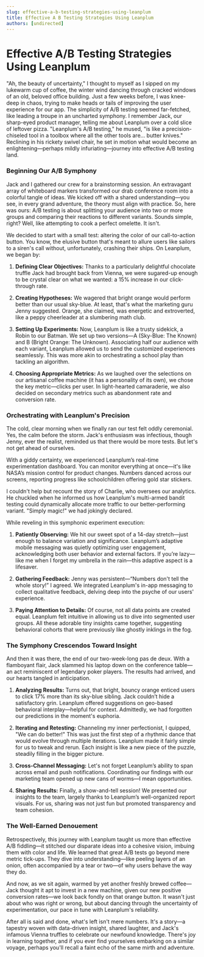 ```yaml
---
slug: effective-a-b-testing-strategies-using-leanplum
title: Effective A B Testing Strategies Using Leanplum
authors: [undirected]
---
```



# Effective A/B Testing Strategies Using Leanplum

"Ah, the beauty of uncertainty," I thought to myself as I sipped on my lukewarm cup of coffee, the winter wind dancing through cracked windows of an old, beloved office building. Just a few weeks before, I was knee-deep in chaos, trying to make heads or tails of improving the user experience for our app. The simplicity of A/B testing seemed far-fetched, like leading a troupe in an uncharted symphony. I remember Jack, our sharp-eyed product manager, telling me about Leanplum over a cold slice of leftover pizza. "Leanplum's A/B testing," he mused, "is like a precision-chiseled tool in a toolbox where all the other tools are... butter knives." Reclining in his rickety swivel chair, he set in motion what would become an enlightening—perhaps mildly infuriating—journey into effective A/B testing land.

### Beginning Our A/B Symphony

Jack and I gathered our crew for a brainstorming session. An extravagant array of whiteboard markers transformed our drab conference room into a colorful tangle of ideas. We kicked off with a shared understanding—you see, in every grand adventure, the theory must align with practice. So, here was ours: A/B testing is about splitting your audience into two or more groups and comparing their reactions to different variants. Sounds simple, right? Well, like attempting to cook a perfect omelette. It isn't.

We decided to start with a small test: altering the color of our call-to-action button. You know, the elusive button that's meant to allure users like sailors to a siren's call without, unfortunately, crashing their ships. On Leanplum, we began by:

1. **Defining Clear Objectives:** Thanks to a particularly delightful chocolate truffle Jack had brought back from Vienna, we were sugared-up enough to be crystal clear on what we wanted: a 15% increase in our click-through rate.
   
2. **Creating Hypotheses:** We wagered that bright orange would perform better than our usual sky-blue. At least, that's what the marketing guru Jenny suggested. Orange, she claimed, was energetic and extroverted, like a peppy cheerleader at a slumbering math club.

3. **Setting Up Experiments:** Now, Leanplum is like a trusty sidekick, a Robin to our Batman. We set up two versions—A (Sky-Blue: The Known) and B (Bright Orange: The Unknown). Associating half our audience with each variant, Leanplum allowed us to send the customized experiences seamlessly. This was more akin to orchestrating a school play than tackling an algorithm.

4. **Choosing Appropriate Metrics:** As we laughed over the selections on our artisanal coffee machine (it has a personality of its own), we chose the key metric—clicks per user. In light-hearted camaraderie, we also decided on secondary metrics such as abandonment rate and conversion rate.

### Orchestrating with Leanplum's Precision

The cold, clear morning when we finally ran our test felt oddly ceremonial. Yes, the calm before the storm. Jack's enthusiasm was infectious, though Jenny, ever the realist, reminded us that there would be more tests. But let's not get ahead of ourselves.

With a giddy certainty, we experienced Leanplum’s real-time experimentation dashboard. You can monitor everything at once—it's like NASA’s mission control for product changes. Numbers danced across our screens, reporting progress like schoolchildren offering gold star stickers.

I couldn't help but recount the story of Charlie, who oversees our analytics. He chuckled when he informed us how Leanplum's multi-armed bandit testing could dynamically allocate more traffic to our better-performing variant. "Simply magic!" we had jokingly declared.

While reveling in this symphonic experiment execution:

1. **Patiently Observing:** We hit our sweet spot of a 14-day stretch—just enough to balance variation and significance. Leanplum’s adaptive mobile messaging was quietly optimizing user engagement, acknowledging both user behavior and external factors. If you’re lazy—like me when I forget my umbrella in the rain—this adaptive aspect is a lifesaver.

2. **Gathering Feedback:** Jenny was persistent—“Numbers don't tell the whole story!” I agreed. We integrated Leanplum's in-app messaging to collect qualitative feedback, delving deep into the psyche of our users' experience.

3. **Paying Attention to Details:** Of course, not all data points are created equal. Leanplum felt intuitive in allowing us to dive into segmented user groups. All these adorable tiny insights came together, suggesting behavioral cohorts that were previously like ghostly inklings in the fog.

### The Symphony Crescendos Toward Insight

And then it was there, the end of our two-week-long pas de deux. With a flamboyant flair, Jack slammed his laptop down on the conference table—an act reminiscent of legendary poker players. The results had arrived, and our hearts tangled in anticipation.

1. **Analyzing Results:** Turns out, that bright, bouncy orange enticed users to click 17% more than its sky-blue sibling. Jack couldn’t hide a satisfactory grin. Leanplum offered suggestions on geo-based behavioral interplay—helpful for context. Admittedly, we had forgotten our predictions in the moment's euphoria.

2. **Iterating and Retesting:** Channeling my inner perfectionist, I quipped, "We can do better!" This was just the first step of a rhythmic dance that would evolve through multiple iterations. Leanplum made it fairly simple for us to tweak and rerun. Each insight is like a new piece of the puzzle, steadily filling in the bigger picture.

3. **Cross-Channel Messaging:** Let's not forget Leanplum’s ability to span across email and push notifications. Coordinating our findings with our marketing team opened up new cans of worms—I mean opportunities.

3. **Sharing Results:** Finally, a show-and-tell session! We presented our insights to the team, largely thanks to Leanplum’s well-organized report visuals. For us, sharing was not just fun but promoted transparency and team cohesion.

### The Well-Earned Denouement

Retrospectively, this journey with Leanplum taught us more than effective A/B fiddling—it stitched our disparate ideas into a cohesive vision, imbuing them with color and life. We learned that great A/B tests go beyond mere metric tick-ups. They dive into understanding—like peeling layers of an onion, often accompanied by a tear or two—of why users behave the way they do.

And now, as we sit again, warmed by yet another freshly brewed coffee—Jack thought it apt to invest in a new machine, given our new positive conversion rates—we look back fondly on that orange button. It wasn't just about who was right or wrong, but about dancing through the uncertainty of experimentation, our pace in tune with Leanplum's reliability.

After all is said and done, what's left isn't mere numbers. It's a story—a tapestry woven with data-driven insight, shared laughter, and Jack's infamous Vienna truffles to celebrate our newfound knowledge. There's joy in learning together, and if you ever find yourselves embarking on a similar voyage, perhaps you'll recall a faint echo of the same mirth and adventure.